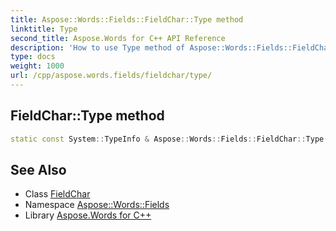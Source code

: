 ```yaml
---
title: Aspose::Words::Fields::FieldChar::Type method
linktitle: Type
second_title: Aspose.Words for C++ API Reference
description: 'How to use Type method of Aspose::Words::Fields::FieldChar class in C++.'
type: docs
weight: 1000
url: /cpp/aspose.words.fields/fieldchar/type/
---
```

## FieldChar::Type method




```cpp
static const System::TypeInfo & Aspose::Words::Fields::FieldChar::Type()
```

## See Also

* Class [FieldChar](../)
* Namespace [Aspose::Words::Fields](../../)
* Library [Aspose.Words for C++](../../../)
